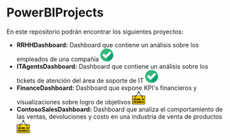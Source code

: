 # PowerBIProjects

En este repositorio podrán encontrar los siguientes proyectos:

- **RRHHDashboard:** Dashboard que contiene un análisis sobre los empleados de una compañía  <img src="https://github.com/esmartdie/Multimedia/blob/main/IMAGES/Examples/checked.png" width="30px" height="30px">
- **ITAgentsDashboard:** Dashboard que contiene un análisis sobre los tickets de atención del área de soporte de IT <img src="https://github.com/esmartdie/Multimedia/blob/main/IMAGES/Examples/checked.png" width="30px" height="30px">
- **FinanceDashboard:** Dashboard que expone KPI's financieros y visualizaciones sobre logro de objetivos <img src="https://github.com/esmartdie/Multimedia/blob/main/IMAGES/Examples/work-in-progress.png" width="30px" height="30px">
- **ContosoSalesDashboard:** Dashboard que analiza el comportamiento de las ventas, devoluciones y costo en una industria de venta de productos <img src="https://github.com/esmartdie/Multimedia/blob/main/IMAGES/Examples/work-in-progress.png" width="30px" height="30px">
